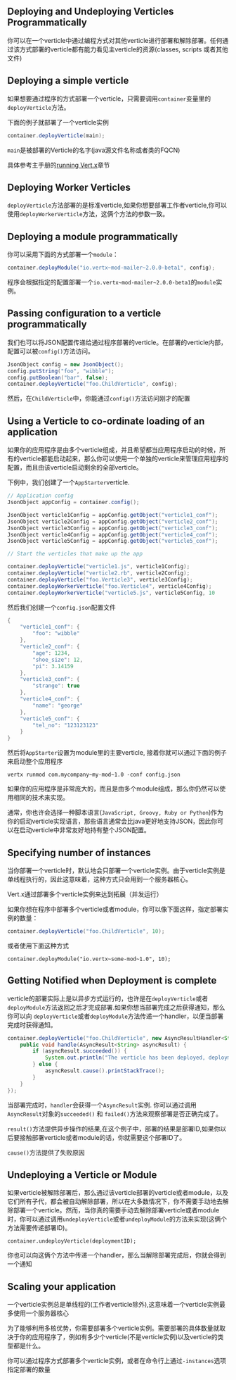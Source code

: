 ## Deploying and Undeploying Verticles Programmatically

你可以在一个verticle中通过编程方式对其他verticle进行部署和解除部署。任何通过该方式部署的verticle都有能力看见主verticle的资源(classes, scripts 或者其他文件)

## Deploying a simple verticle

如果想要通过程序的方式部署一个verticle，只需要调用`container`变量里的`deployVerticle`方法。

下面的例子就部署了一个verticle实例
```java
container.deployVerticle(main);
```

`main`是被部署的Verticle的名字(java源文件名称或者类的FQCN)

具体参考主手册的[running Vert.x]()章节

## Deploying Worker Verticles

`deployVerticle`方法部署的是标准verticle,如果你想要部署工作者verticle,你可以使用`deployWorkerVerticle`方法，这俩个方法的参数一致。

## Deploying a module programmatically

你可以采用下面的方式部署一个`module`：
```java
container.deployModule("io.vertx~mod-mailer~2.0.0-beta1", config);
```

程序会根据指定的配置部署一个`io.vertx~mod-mailer~2.0.0-beta1`的`module`实例。

## Passing configuration to a verticle programmatically

我们也可以将JSON配置传递给通过程序部署的verticle。在部署的verticle内部，配置可以被`config()`方法访问。
```java
JsonObject config = new JsonObject();
config.putString("foo", "wibble");
config.putBoolean("bar", false);
container.deployVerticle("foo.ChildVerticle", config);
```

然后，在`ChildVerticle`中，你能通过`config()`方法访问刚才的配置

## Using a Verticle to co-ordinate loading of an application

如果你的应用程序是由多个verticle组成，并且希望都当应用程序启动的时候，所有的verticle都能启动起来，那么你可以使用一个单独的verticle来管理应用程序的配置，而且由该verticle启动剩余的全部verticle。

下例中，我们创建了一个`AppStarter`verticle.
```java
// Application config
JsonObject appConfig = container.config();

JsonObject verticle1Config = appConfig.getObject("verticle1_conf");
JsonObject verticle2Config = appConfig.getObject("verticle2_conf");
JsonObject verticle3Config = appConfig.getObject("verticle3_conf");
JsonObject verticle4Config = appConfig.getObject("verticle4_conf");
JsonObject verticle5Config = appConfig.getObject("verticle5_conf");

// Start the verticles that make up the app

container.deployVerticle("verticle1.js", verticle1Config);
container.deployVerticle("verticle2.rb", verticle2Config);
container.deployVerticle("foo.Verticle3", verticle3Config);
container.deployWorkerVerticle("foo.Verticle4", verticle4Config);
container.deployWorkerVerticle("verticle5.js", verticle5Config, 10
```

然后我们创建一个`config.json`配置文件
```java
{
    "verticle1_conf": {
        "foo": "wibble"
    },
    "verticle2_conf": {
        "age": 1234,
        "shoe_size": 12,
        "pi": 3.14159
    },
    "verticle3_conf": {
        "strange": true
    },
    "verticle4_conf": {
        "name": "george"
    },
    "verticle5_conf": {
        "tel_no": "123123123"
    }
}
```

然后将`AppStarter`设置为module里的主要verticle, 接着你就可以通过下面的例子来启动整个应用程序
```
vertx runmod com.mycompany~my-mod~1.0 -conf config.json
```

如果你的应用程序是非常庞大的，而且是由多个module组成，那么你仍然可以使用相同的技术来实现。

通常，你也许会选择一种脚本语言(`JavaScript, Groovy, Ruby or Python`)作为你的启动verticle实现语言，那些语言通常会比java更好地支持JSON，因此你可以在启动verticle中非常友好地持有整个JSON配置。

## Specifying number of instances

当你部署一个verticle时，默认地会只部署一个verticle实例。由于verticle实例是单线程执行的，因此这意味着，这种方式只会用到一个服务器核心。

Vert.x通过部署多个verticle实例来达到拓展（并发运行）

如果你想在程序中部署多个verticle或者module，你可以像下面这样，指定部署实例的数量：
```java
container.deployVerticle("foo.ChildVerticle", 10);
```
或者使用下面这种方式
```
container.deployModule("io.vertx~some-mod~1.0", 10);
```


## Getting Notified when Deployment is complete

verticle的部署实际上是以异步方式运行的，也许是在`deployVerticle`或者`deployModule`方法返回之后才完成部署.如果你想当部署完成之后获得通知，那么你可以向 `deployVerticle`或者`deployModule`方法传递一个handler，以便当部署完成时获得通知。
```java
container.deployVerticle("foo.ChildVerticle", new AsyncResultHandler<String>() {
    public void handle(AsyncResult<String> asyncResult) {
        if (asyncResult.succeeded()) {
            System.out.println("The verticle has been deployed, deployment ID is " + asyncResult.result());
        } else {
            asyncResult.cause().printStackTrace();
        }
    }
});
```

当部署完成时，`handler`会获得一个`AsyncResult`实例. 你可以通过调用`AsyncResult`对象的`succeeded()` 和 `failed()`方法来观察部署是否正确完成了。

`result()`方法提供异步操作的结果,在这个例子中，部署的结果是部署ID,如果你以后要接触部署verticle或者module的话，你就需要这个部署ID了。

`cause()`方法提供了失败原因

## Undeploying a Verticle or Module

如果verticle被解除部署后，那么通过该verticle部署的verticle或者module，以及它们所有子代，都会被自动解除部署，所以在大多数情况下，你不需要手动地去解除部署一个verticle。然而，当你真的需要手动去解除部署verticle或者module时，你可以通过调用`undeployVerticle`或者`undeployModule`的方法来实现(这俩个方法需要传递部署ID)。
```
container.undeployVerticle(deploymentID);
```

你也可以向这俩个方法中传递一个handler，那么当解除部署完成后，你就会得到一个通知

## Scaling your application

一个verticle实例总是单线程的(工作者verticle除外),这意味着一个verticle实例最多使用一个服务器核心

为了能够利用多核优势，你需要部署多个verticle实例。需要部署的具体数量就取决于你的应用程序了，例如有多少个verticle(不是verticle实例)以及verticle的类型都是什么。

你可以通过程序方式部署多个verticle实例，或者在命令行上通过`-instances`选项指定部署的数量
